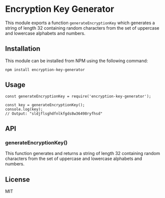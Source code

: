 # Encryption Key Generator

This module exports a function `generateEncryptionKey` which generates a string of length 32 containing random characters from the set of uppercase and lowercase alphabets and numbers. 

## Installation

This module can be installed from NPM using the following command:

```
npm install encryption-key-generator
```

## Usage

```
const generateEncryptionKey = require('encryption-key-generator');

const key = generateEncryptionKey();
console.log(key);
// Output: "sldjflsghdfnlkfgds8w36498ryfhsd"
```

## API

### generateEncryptionKey()

This function generates and returns a string of length 32 containing random characters from the set of uppercase and lowercase alphabets and numbers.

## License

MIT
